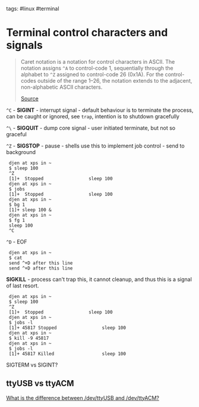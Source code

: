 tags: #linux #terminal

Terminal control characters and signals
=======================================

> Caret notation is a notation for control characters in ASCII. The
> notation assigns `^A` to control-code 1, sequentially through the
> alphabet to `^Z` assigned to control-code 26 (0x1A). For the
> control-codes outside of the range 1–26, the notation extends to the
> adjacent, non-alphabetic ASCII characters.
>
> [Source]

`^C` - **SIGINT** - interrupt signal - default behaviour is to terminate
the process, can be caught or ignored, see `trap`, intention is to
shutdown gracefully

`^\` - **SIGQUIT** - dump core signal - user initiated terminate, but
not so graceful

`^Z` - **SIGSTOP** - pause - shells use this to implement job control -
send to background

     djen at xps in ~
     $ sleep 100
     ^Z
     [1]+  Stopped                 sleep 100
     djen at xps in ~
     $ jobs
     [1]+  Stopped                 sleep 100
     djen at xps in ~
     $ bg 1
     [1]+ sleep 100 &
     djen at xps in ~
     $ fg 1
     sleep 100
     ^C

`^D` - EOF

     djen at xps in ~
     $ cat
     send ^+D after this line
     send ^+D after this line

**SIGKILL** - process can't trap this, it cannot cleanup, and thus this
is a signal of last resort.

     djen at xps in ~
     $ sleep 100
     ^Z
     [1]+  Stopped                 sleep 100
     djen at xps in ~
     $ jobs -l
     [1]+ 45817 Stopped                 sleep 100
     djen at xps in ~
     $ kill -9 45817
     djen at xps in ~
     $ jobs -l
     [1]+ 45817 Killed                  sleep 100

SIGTERM vs SIGINT?

ttyUSB vs ttyACM
----------------

[What is the difference between /dev/ttyUSB and /dev/ttyACM?]

  [Source]: https://en.wikipedia.org/wiki/Caret_notation
  [What is the difference between /dev/ttyUSB and /dev/ttyACM?]: https://rfc1149.net/blog/2013/03/05/what-is-the-difference-between-devttyusbx-and-devttyacmx/
